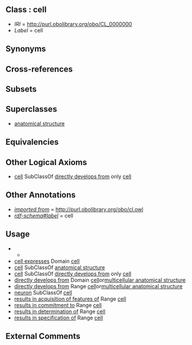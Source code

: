 
## Class : cell

 * *IRI* = http://purl.obolibrary.org/obo/CL_0000000
 * *Label* = cell

## Synonyms


## Cross-references


## Subsets


## Superclasses

 * [anatomical structure](../../CARO/03/CARO_0000003.md)

## Equivalencies


## Other Logical Axioms

 * [cell](../../CL/00/CL_0000000.md) SubClassOf [directly develops from](../../RO/07/RO_0002207.md) only [cell](../../CL/00/CL_0000000.md)

## Other Annotations

 * *[imported from](../../IAO/12/IAO_0000412.md)* = http://purl.obolibrary.org/obo/cl.owl
 * *[rdf-schema#label](../../el/rdf-schema#label.md)* = cell

## Usage

 * -
 * [cell expresses](../../RO/09/RO_0002009.md) Domain [cell](../../CL/00/CL_0000000.md)
 * [cell](../../CL/00/CL_0000000.md) SubClassOf [anatomical structure](../../CARO/03/CARO_0000003.md)
 * [cell](../../CL/00/CL_0000000.md) SubClassOf [directly develops from](../../RO/07/RO_0002207.md) only [cell](../../CL/00/CL_0000000.md)
 * [directly develops from](../../RO/07/RO_0002207.md) Domain [cell](../../CL/00/CL_0000000.md)or[multicellular anatomical structure](../../CARO/00/CARO_0010000.md)
 * [directly develops from](../../RO/07/RO_0002207.md) Range [cell](../../CL/00/CL_0000000.md)or[multicellular anatomical structure](../../CARO/00/CARO_0010000.md)
 * [neuron](../../CL/40/CL_0000540.md) SubClassOf [cell](../../CL/00/CL_0000000.md)
 * [results in acquisition of features of](../../RO/15/RO_0002315.md) Range [cell](../../CL/00/CL_0000000.md)
 * [results in commitment to](../../RO/48/RO_0002348.md) Range [cell](../../CL/00/CL_0000000.md)
 * [results in determination of](../../RO/49/RO_0002349.md) Range [cell](../../CL/00/CL_0000000.md)
 * [results in specification of](../../RO/56/RO_0002356.md) Range [cell](../../CL/00/CL_0000000.md)

## External Comments

